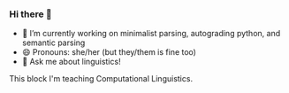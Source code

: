 ### Hi there 👋

<!--
**megodoonch/megodoonch** is a ✨ _special_ ✨ repository because its `README.md` (this file) appears on your GitHub profile.

Here are some ideas to get you started:

- 🔭 I’m currently working on ...
- 🌱 I’m currently learning ...
- 👯 I’m looking to collaborate on ...
- 🤔 I’m looking for help with ...
- 💬 Ask me about ...
- 📫 How to reach me: ...
- 😄 Pronouns: ...
- ⚡ Fun fact: ...
-->

- 🔭 I’m currently working on minimalist parsing, autograding python, and semantic parsing
- 😄 Pronouns: she/her (but they/them is fine too)
- 💬 Ask me about linguistics!

This block I'm teaching Computational Linguistics.
